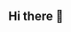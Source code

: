 ## Hi there 👋


<!--
[![nNeD5 GitHub stats](https://github-readme-stats.vercel.app/api?username=nNeD5)](https://github.com/anuraghazra/github-readme-stats)

**nNeD5/nNeD5** is a ✨ _special_ ✨ repository because its `README.md` (this file) appears on your GitHub profile.
Here are some ideas to get you started:

- 🔭 I’m currently working on ...
- 🌱 I’m currently learning ...
- 👯 I’m looking to collaborate on ...
- 🤔 I’m looking for help with ...
- 💬 Ask me about ...
- 📫 How to reach me: ...
- 😄 Pronouns: ...
- ⚡ Fun fact: ...
-->
